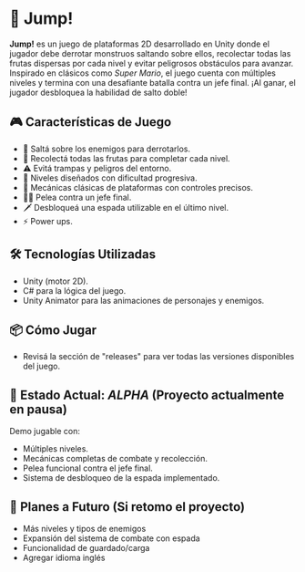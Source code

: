 # 🍓 Jump!

**Jump!** es un juego de plataformas 2D desarrollado en Unity donde el jugador debe derrotar monstruos saltando sobre ellos, recolectar todas las frutas dispersas por cada nivel y evitar peligrosos obstáculos para avanzar. Inspirado en clásicos como *Super Mario*, el juego cuenta con múltiples niveles y termina con una desafiante batalla contra un jefe final. ¡Al ganar, el jugador desbloquea la habilidad de salto doble!

## 🎮 Características de Juego
- 👾 Saltá sobre los enemigos para derrotarlos.  
- 🍎 Recolectá todas las frutas para completar cada nivel.  
- ⚠️ Evitá trampas y peligros del entorno.  
- 🧠 Niveles diseñados con dificultad progresiva.  
- 🧱 Mecánicas clásicas de plataformas con controles precisos.  
- 🧟‍♂️ Pelea contra un jefe final.  
- 🗡️ Desbloqueá una espada utilizable en el último nivel.  
- ⚡ Power ups.

## 🛠️ Tecnologías Utilizadas
- Unity (motor 2D).  
- C# para la lógica del juego.  
- Unity Animator para las animaciones de personajes y enemigos.

## 📦 Cómo Jugar
- Revisá la sección de "releases" para ver todas las versiones disponibles del juego.

## 🧪 Estado Actual: *ALPHA* (Proyecto actualmente en pausa)
Demo jugable con:
- Múltiples niveles.  
- Mecánicas completas de combate y recolección.  
- Pelea funcional contra el jefe final.  
- Sistema de desbloqueo de la espada implementado.

## 🚀 Planes a Futuro (Si retomo el proyecto)
- Más niveles y tipos de enemigos  
- Expansión del sistema de combate con espada  
- Funcionalidad de guardado/carga  
- Agregar idioma inglés

